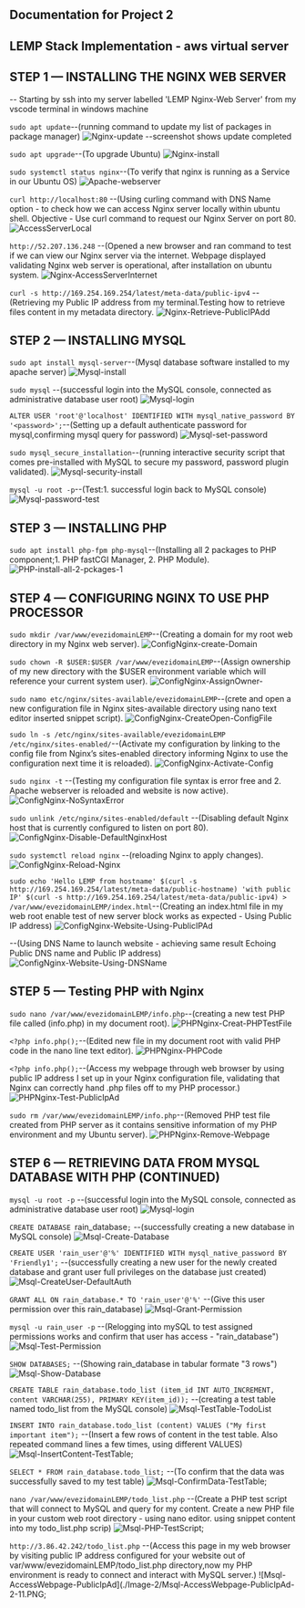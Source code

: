 ## Documentation for Project 2
## LEMP Stack Implementation  - aws virtual server

## STEP 1 — INSTALLING THE NGINX WEB SERVER

-- Starting by ssh into my server labelled 'LEMP Nginx-Web Server' from my vscode terminal in windows machine 

`sudo apt update`--(running command to update my list of packages in package manager)
![Nginx-update](./Image-2/Nginx-Update-1.PNG) --screenshot shows update completed 

`sudo apt upgrade`--(To upgrade Ubuntu)
![Nginx-install](./Image-2/Nginx-Install-2.PNG)

`sudo systemctl status nginx`--(To verify that nginx is running as a Service in our Ubuntu OS)
![Apache-webserver](./Images-1/Apache-webserver-3.PNG)

`curl http://localhost:80` --(Using curling command with DNS Name option - to check how we can access Nginx server locally within ubuntu shell. Objective - Use curl command to request our Nginx Server on port 80.
![AccessServerLocal](./Image-2/Nginx-AccessServerLocal-4.PNG)

`http://52.207.136.248` --(Opened a new browser and ran command to test if we can view our Nginx server via the internet. Webpage displayed validating Nginx web server is operational, after installation on ubuntu system.
![Nginx-AccessServerInternet](./Image-2/Nginx-AccessServerinternet-5.PNG)

`curl -s http://169.254.169.254/latest/meta-data/public-ipv4` --(Retrieving my Public IP address from my terminal.Testing how to retrieve files content in my metadata directory.
![Nginx-Retrieve-PublicIPAdd](./Image-2/Nginx-Retrieve-PublicIPAdd-6.PNG)

## STEP 2 — INSTALLING MYSQL

`sudo apt install mysql-server`--(Mysql database software installed to my apache server)
![Mysql-install](./Image-2/Mysql-install-1.PNG)

`sudo mysql` --(successful login into the MySQL console, connected as administrative database user root)
![Mysql-login](./Image-2/Mysql-Login-2.PNG)

`ALTER USER 'root'@'localhost' IDENTIFIED WITH mysql_native_password BY '<password>';`--(Setting up a default authenticate password for mysql,confirming mysql query for password)
![Mysql-set-password](./Images-1/Mysql-set-password-3.PNG)

`sudo mysql_secure_installation`--(running interactive security script that comes pre-installed with MySQL to secure my password, password plugin validated).
![Mysql-security-install](./Image-2/Mysql-securrity-installed-4.PNG)

`mysql -u root -p`--(Test:1. successful login back to MySQL console)
![Mysql-password-test](./Image-2/Mysql-Password-Test-5.PNG)

## STEP 3 — INSTALLING PHP

`sudo apt install php-fpm php-mysql`--(Installing all 2 packages to PHP component;1. PHP fastCGI Manager, 2. PHP Module).
![PHP-install-all-2-pckages-1](./Image-2/PHP-Install-all-2-Packages-1.PNG)

## STEP 4 — CONFIGURING NGINX TO USE PHP PROCESSOR

`sudo mkdir /var/www/evezidomainLEMP`--(Creating a domain for my root web directory in my Nginx web server).
![ConfigNginx-create-Domain](./Image-2/ConfigNginx-create-Domain-1.PNG)

`sudo chown -R $USER:$USER /var/www/evezidomainLEMP`--(Assign ownership of my new directory with the $USER environment variable which will reference your current system user).
![ConfigNginx-AssignOwner-](./Image-2/ConfigNginx-AssignOwner-2.PNG)

`sudo namo etc/nginx/sites-available/evezidomainLEMP`--(crete and open a new configuration file in Nginx sites-available directory using nano text editor inserted snippet script).
![ConfigNginx-CreateOpen-ConfigFile](./Image-2/ConfigNginx-CreateOpen-ConfigFile-3.PNG)

`sudo ln -s /etc/nginx/sites-available/evezidomainLEMP /etc/nginx/sites-enabled/`--(Activate my configuration by linking to the config file from Nginx’s sites-enabled directory informing Nginx to use the configuration next time it is reloaded).
![ConfigNginx-Activate-Config](./Image-2/ConfigNginx-Activate-Config-4.PNG)

`sudo nginx -t` --(Testing my configuration file syntax is error free and 2. Apache webserver is reloaded and website is now active).
![ConfigNginx-NoSyntaxError](./Image-2/ConfigNginx-NoSyntaxError-5.PNG)

`sudo unlink /etc/nginx/sites-enabled/default` --(Disabling default Nginx host that is currently configured to listen on port 80).
![ConfigNginx-Disable-DefaultNginxHost](./Image-2/ConfigNginx-Disable-DefaultNginxHost-6.PNG)

`sudo systemctl reload nginx` --(reloading Nginx to apply changes).
![ConfigNginx-Reload-Nginx](./Image-2/ConfigNginx-Reload-Nginx-7.PNG)

`sudo echo 'Hello LEMP from hostname' $(curl -s http://169.254.169.254/latest/meta-data/public-hostname) 'with public IP' $(curl -s http://169.254.169.254/latest/meta-data/public-ipv4) > /var/www/evezidomainLEMP/index.html`--(Creating an index.html file in my web root enable test of new server block works as expected - Using Public IP address)
![ConfigNginx-Website-Using-PublicIPAd](./Image-2/ConfigNginx-Website-Using-PublicIPAd-8.PNG)

--(Using DNS Name to launch website - achieving same result Echoing Public DNS name and Public IP address)
![ConfigNginx-Website-Using-DNSName](./Image-2/ConfigNginx-Website-Using-DNSName-9.PNG)

## STEP 5 — Testing PHP with Nginx

 `sudo nano /var/www/evezidomainLEMP/info.php`--(creating a new test PHP file called (info.php) in my document root).
![PHPNginx-Creat-PHPTestFile](./Image-2/PHPNginx-Creat-PHPTestFile-1.PNG)

`<?php info.php();`--(Edited new file in my document root with valid PHP code in the nano line text editor).
![PHPNginx-PHPCode](./Image-2/PHPNginx-Creat-PHPTestFile-2.PNG)

`<?php info.php();`--(Access my webpage through web browser by using public IP address I set up in your Nginx configuration file, validating that Nginx can correctly hand .php files off to my PHP processor.)
![PHPNginx-Test-PublicIpAd](./Image-2/PHPNginx-Test-PublicIpAd-3.PNG)

`sudo rm /var/www/evezidomainLEMP/info.php`--(Removed PHP test file created from PHP server as it contains sensitive information of my PHP environment and my Ubuntu server).
![PHPNginx-Remove-Webpage](./Image-2/PHPNginx-Remove-Webpage-4.PNG)

## STEP 6 — RETRIEVING DATA FROM MYSQL DATABASE WITH PHP (CONTINUED)
`mysql -u root -p` --(successful login into the MySQL console, connected as administrative database user root)
![Mysql-login](./Image-2/Msql-Login-2-1.PNG)

`CREATE DATABASE `rain_database`;` --(successfully creating a new database in MySQL console)
![Msql-Create-Database](./Image-2/Msql-Create-Database-2-2.PNG)

`CREATE USER 'rain_user'@'%' IDENTIFIED WITH mysql_native_password BY 'Friendly1';` --(successfully creating a new user for the newly created database and grant user full privileges on the database just created)
![Msql-CreateUser-DefaultAuth](./Image-2/Msql-CreateUser-DefaultAuth-2-3.PNG)

`GRANT ALL ON rain_database.* TO 'rain_user'@'%'` --(Give this user permission over this rain_database)
![Msql-Grant-Permission](./Image-2/Msql-Grant-Permission-2-4.PNG)

`mysql -u rain_user -p` --(Relogging into mySQL to test assigned permissions works and confirm that user has access  - "rain_database")
![Msql-Test-Permission](./Image-2/Msql-Test-Permission-2-5.PNG)

`SHOW DATABASES;` --(Showing rain_database in tabular formate "3 rows")
![Msql-Show-Database](./Image-2/Msql-Show-Database-2-6.PNG)

`CREATE TABLE rain_database.todo_list (item_id INT AUTO_INCREMENT, content VARCHAR(255), PRIMARY KEY(item_id));` --(creating a test table named todo_list from the MySQL console)
![Msql-TestTable-TodoList](./Image-2/Msql-TestTable-TodoList-2-7.PNG)

`INSERT INTO rain_database.todo_list (content) VALUES ("My first important item");` --(Insert a few rows of content in the test table. Also repeated command lines a few times, using different VALUES)
![Msql-InsertContent-TestTable](./Image-2/Msql-InsertContent-TestTable-2-8.PNG); 

`SELECT * FROM rain_database.todo_list;` --(To confirm that the data was successfully saved to my test table)
![Msql-ConfirmData-TestTable](./Image-2/Msql-ConfirmData-Table-2-9.PNG);

`nano /var/www/evezidomainLEMP/todo_list.php` --(Create a PHP test script that will connect to MySQL and query for my content. Create a new PHP file in your custom web root directory -  using nano editor. using snippet content into my todo_list.php scrip)
![Msql-PHP-TestScript](./Image-2/Msql-PHP-TestScript-2-10.PNG);

`http://3.86.42.242/todo_list.php` --(Access this page in my web browser by visiting public IP address configured for your website out of var/www/evezidomainLEMP/todo_list.php directory,now my PHP environment is ready to connect and interact with MySQL server.)
![Msql-AccessWebpage-PublicIpAd](./Image-2/Msql-AccessWebpage-PublicIpAd-2-11.PNG;

